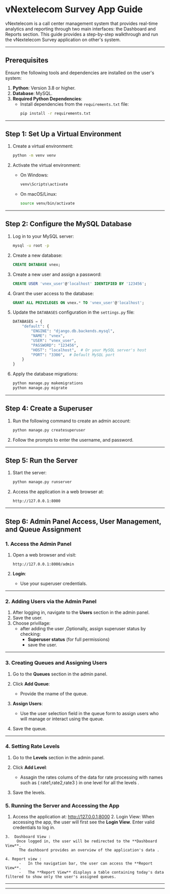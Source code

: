 
# vNextelecom Survey App Guide

vNextelecom is a call center management system that provides real-time analytics and reporting through two main interfaces: the Dashboard and Reports section.
This guide provides a step-by-step walkthrough and run the vNextelecom Survey application on other's system.

---

## Prerequisites

Ensure the following tools and dependencies are installed on the user's system:

1. **Python**: Version 3.8 or higher.
3. **Database**: MySQL.
5. **Required Python Dependencies**:
   - Install dependencies from the `requirements.txt` file:
     ```bash
     pip install -r requirements.txt
     ```
---

## Step 1: Set Up a Virtual Environment

1. Create a virtual environment:

   ```bash
   python -m venv venv
   ```

2. Activate the virtual environment:
   - On Windows:
     ```bash
     venv\Scripts\activate
     ```
   - On macOS/Linux:
     ```bash
     source venv/bin/activate
     ```

---

## Step 2: Configure the MySQL Database

1. Log in to your MySQL server:

   ```bash
   mysql -u root -p
   ```

2. Create a new database:

   ```sql
   CREATE DATABASE vnex;
   ```

3. Create a new user and assign a password:

   ```sql
   CREATE USER 'vnex_user'@'localhost' IDENTIFIED BY '123456';
   ```

4. Grant the user access to the database:

   ```sql
   GRANT ALL PRIVILEGES ON vnex.* TO 'vnex_user'@'localhost';
   ```

5. Update the `DATABASES` configuration in the `settings.py` file:

   ```python
   DATABASES = {
       "default": {
           "ENGINE": "django.db.backends.mysql",
           "NAME": "vnex",
           "USER": "vnex_user",
           "PASSWORD": "123456",
           "HOST": "localhost",  # Or your MySQL server's host
           "PORT": "3306",  # Default MySQL port
       }
   }
   ```

6. Apply the database migrations:

   ```bash
   python manage.py makemigrations
   python manage.py migrate
   ```

---

## Step 4: Create a Superuser

1. Run the following command to create an admin account:

   ```bash
   python manage.py createsuperuser
   ```

2. Follow the prompts to enter the username, and password.

---

## Step 5: Run the Server

1. Start the server:

   ```bash
   python manage.py runserver
   ```

2. Access the application in a web browser at:

   ```
   http://127.0.0.1:8000
   ```

---

## 
## Step 6: Admin Panel Access, User Management, and Queue Assignment

### 1. Access the Admin Panel

1.  Open a web browser and visit:
    
    ```
    http://127.0.0.1:8000/admin
    
    ```
    
3.  **Login**:
    
    -   Use your superuser credentials. 

----------

### 2. Adding Users via the Admin Panel

1.  After logging in, navigate to the **Users** section in the admin panel.
2.  Save the user. 
3.  Choose privillage:
    -   after adding the user ,Optionally, assign superuser status by checking:
        -   **Superuser status** (for full permissions)
        - save the user.

----------

### 3. Creating Queues and Assigning Users

1.  Go to the **Queues** section in the admin panel.
    
2.  Click **Add Queue**:
    -   Provide the rname of the queue.
3.  **Assign Users**:
    -   Use the user selection field in the queue form to assign users who will manage or interact using the queue.
4.  Save the queue.
    
----------
 ### **4. Setting Rate Levels**
 
 1.  Go to the **Levels** section in the admin panel.
    
2.  Click **Add Level**: 
    -   Assagin the rates colums of the data  for rate processing with names such as 
      ( rate1,rate2,rate3 )  in one level for all the levels .
3.  Save the levels.

### 5. Running the Server and Accessing the App

   1.  Access the application at:  http://127.0.0.1:8000
     2.  Login View:
         When accessing the app, the user will first see the **Login View**.
          Enter valid credentials to log in.
        
    3.  Dashboard View : 
         Once logged in, the user will be redirected to the **Dashboard View**.
          The dashboard provides an overview of the application's data .
          
    4. Report view : 
          -   In the navigation bar, the user can access the **Report View**.
          -   The **Report View** displays a table containing today's data filtered to show only the user's assigned queues.
    
        
    
    
    
 
----------

----------
